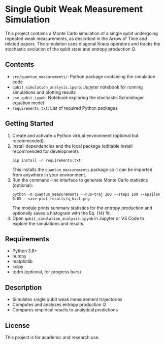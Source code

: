 # Single Qubit Weak Measurement Simulation

This project contains a Monte Carlo simulation of a single qubit undergoing repeated weak measurements, as described in the Arrow of Time and related papers. The simulation uses diagonal Kraus operators and tracks the stochastic evolution of the qubit state and entropy production $Q$.

## Contents
- `src/quantum_measurements/`: Python package containing the simulation code
- `qubit_simulation_analysis.ipynb`: Jupyter notebook for running simulations and plotting results
- `sse_qubit.ipynb`: Notebook exploring the stochastic Schrödinger equation model
- `requirements.txt`: List of required Python packages

## Getting Started
1. Create and activate a Python virtual environment (optional but recommended).
2. Install dependencies and the local package (editable install recommended for development):
   ```
   pip install -r requirements.txt
   ```
   This installs the `quantum_measurements` package so it can be imported from anywhere in your environment.
3. Run the command-line interface to generate Monte Carlo statistics (optional):
   ```
   python -m quantum_measurements --num-traj 200 --steps 100 --epsilon 0.05 --save-plot results/q_hist.png
   ```
   The module prints summary statistics for the entropy production and optionally saves a histogram with the Eq. (14) fit.
4. Open `qubit_simulation_analysis.ipynb` in Jupyter or VS Code to explore the simulations and results.

## Requirements
- Python 3.8+
- numpy
- matplotlib
- scipy
- tqdm (optional, for progress bars)

## Description
- Simulates single qubit weak measurement trajectories
- Computes and analyzes entropy production $Q$
- Compares empirical results to analytical predictions

## License
This project is for academic and research use.
